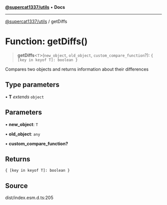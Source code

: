 [**@supercat1337/utils**](../README.md) • **Docs**

***

[@supercat1337/utils](../README.md) / getDiffs

# Function: getDiffs()

> **getDiffs**\<`T`\>(`new_object`, `old_object`, `custom_compare_function`?): `{ [key in keyof T]: boolean }`

Compares two objects and returns information about their differences

## Type parameters

• **T** *extends* `object`

## Parameters

• **new\_object**: `T`

• **old\_object**: `any`

• **custom\_compare\_function?**

## Returns

`{ [key in keyof T]: boolean }`

## Source

dist/index.esm.d.ts:205
